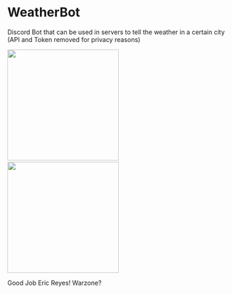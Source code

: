 # WeatherBot

Discord Bot that can be used in servers to tell the weather in a certain city<br>(API and Token removed for privacy reasons)

<p float = left>
  <img src="https://github.com/ejrey/WeatherBot/blob/main/images/Vancouver.png" width="250">
  &nbsp;&nbsp;&nbsp;&nbsp;
  <img src="https://github.com/ejrey/WeatherBot/blob/main/images/SanFran.png" width="250">
</p>

Good Job Eric Reyes! Warzone?
